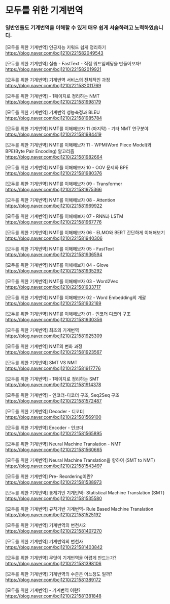 # 모두를 위한 기계번역

### 일반인들도 기계번역을 이해할 수 있게 매우 쉽게 서술하려고 노력하였습니다.


[모두를 위한 기계번역] 인공지능 키워드 쉽게 정리하기
https://blog.naver.com/bcj1210/221582049543

[모두를 위한 기계번역] 실습 - FastText - 직접 워드임베딩을 만들어보자!
https://blog.naver.com/bcj1210/221582019921

[모두를 위한 기계번역] 기계번역 서비스의 전체적인 과정
https://blog.naver.com/bcj1210/221582011769

[모두를 위한 기계번역] - 1페이지로 정리하는 NMT
https://blog.naver.com/bcj1210/221581998179

[모두를 위한 기계번역] 기계번역 성능측정과 BLEU
https://blog.naver.com/bcj1210/221581985784

[모두를 위한 기계번역] NMT를 이해해보자 11 (마지막) - 기타 NMT 연구분야
https://blog.naver.com/bcj1210/221581984419

[모두를 위한 기계번역] NMT를 이해해보자 11 - WPM(Word Piece Model)와 BPE(Byte Pair Encoding) 알고리즘
https://blog.naver.com/bcj1210/221581982664

[모두를 위한 기계번역] NMT를 이해해보자 10 - OOV 문제와 BPE
https://blog.naver.com/bcj1210/221581980376

[모두를 위한 기계번역] NMT를 이해해보자 09 - Transformer
https://blog.naver.com/bcj1210/221581975366

[모두를 위한 기계번역] NMT를 이해해보자 08 - Attention
https://blog.naver.com/bcj1210/221581969922

[모두를 위한 기계번역] NMT를 이해해보자 07 - RNN과 LSTM
https://blog.naver.com/bcj1210/221581967776

[모두를 위한 기계번역] NMT를 이해해보자 06 - ELMO와 BERT 간단하게 이해해보기
https://blog.naver.com/bcj1210/221581940306

[모두를 위한 기계번역] NMT를 이해해보자 05 - FastText
https://blog.naver.com/bcj1210/221581936594

[모두를 위한 기계번역] NMT를 이해해보자 04 - Glove
https://blog.naver.com/bcj1210/221581935292

[모두를 위한 기계번역] NMT를 이해해보자 03 - Word2Vec
https://blog.naver.com/bcj1210/221581933717

[모두를 위한 기계번역] NMT를 이해해보자 02 - Word Embedding의 개괄
https://blog.naver.com/bcj1210/221581932169

[모두를 위한 기계번역] NMT를 이해해보자 01 - 인코더 디코더 구조
https://blog.naver.com/bcj1210/221581930356

[모두를 위한 기계번역] 최초의 기계번역
https://blog.naver.com/bcj1210/221581925309

[모두를 위한 기계번역] NMT의 변화 과정
https://blog.naver.com/bcj1210/221581923567

[모두를 위한 기계번역] SMT VS NMT
https://blog.naver.com/bcj1210/221581917776

[모두를 위한 기계번역] - 1페이지로 정리하는 SMT
https://blog.naver.com/bcj1210/221581914378

[모두를 위한 기계번역] - 인코더-디코더 구조, Seq2Seq 구조
https://blog.naver.com/bcj1210/221581572487

[모두를 위한 기계번역] Decoder - 디코더
https://blog.naver.com/bcj1210/221581569100

[모두를 위한 기계번역] Encoder - 인코더
https://blog.naver.com/bcj1210/221581565895

[모두를 위한 기계번역] Neural Machine Translation - NMT
https://blog.naver.com/bcj1210/221581560665

[모두를 위한 기계번역] Neural Machine Translation을 향하여 (SMT to NMT)
https://blog.naver.com/bcj1210/221581543497

[모두를 위한 기계번역] Pre- Reordering이란?
https://blog.naver.com/bcj1210/221581538973

[모두를 위한 기계번역] 통계기반 기계번역- Statistical Machine Translation (SMT)
https://blog.naver.com/bcj1210/221581535580

[모두를 위한 기계번역] 규칙기반 기계번역- Rule Based Machine Translation
https://blog.naver.com/bcj1210/221581525192

[모두를 위한 기계번역] 기계번역의 변천사2
https://blog.naver.com/bcj1210/221581407270

[모두를 위한 기계번역] 기계번역의 변천사
https://blog.naver.com/bcj1210/221581403842

[모두를 위한 기계번역] 무엇이 기계번역을 어렵게 만드는가?
https://blog.naver.com/bcj1210/221581398106

[모두를 위한 기계번역] 기계번역의 수준은 어느정도 일까?
https://blog.naver.com/bcj1210/221581389172

[모두를 위한 기계번역] - 기계번역 이란?
https://blog.naver.com/bcj1210/221581381848
